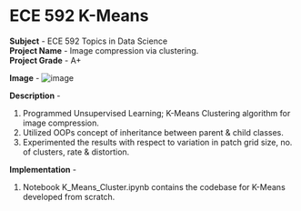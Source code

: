 # ECE 592 K-Means

**Subject** - ECE 592 Topics in Data Science <br>
**Project Name** - Image compression via clustering. <br>
**Project Grade** - A+ <br>

**Image** -
![image](https://user-images.githubusercontent.com/25856691/104152682-44494700-53ae-11eb-879f-754fd0b6147a.png)

**Description** -
1. Programmed Unsupervised Learning; K-Means Clustering algorithm for image compression.
2. Utilized OOPs concept of inheritance between parent & child classes.
3. Experimented the results with respect to variation in patch grid size, no. of clusters, rate & distortion.

**Implementation** -
1. Notebook K_Means_Cluster.ipynb contains the codebase for K-Means developed from scratch.
